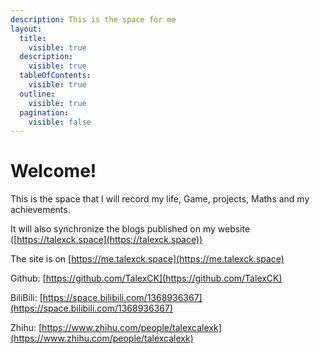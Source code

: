 ```yaml
---
description: This is the space for me
layout:
  title:
    visible: true
  description:
    visible: true
  tableOfContents:
    visible: true
  outline:
    visible: true
  pagination:
    visible: false
---
```


# Welcome!

This is the space that I will record my life, Game, projects, Maths and my achievements.

It will also synchronize the blogs published on my website ([https://talexck.space](https://talexck.space))

The site is on [https://me.talexck.space](https://me.talexck.space)

Github: [https://github.com/TalexCK](https://github.com/TalexCK)

BiliBili: [https://space.bilibili.com/1368936367](https://space.bilibili.com/1368936367)

Zhihu: [https://www.zhihu.com/people/talexcalexk](https://www.zhihu.com/people/talexcalexk)
